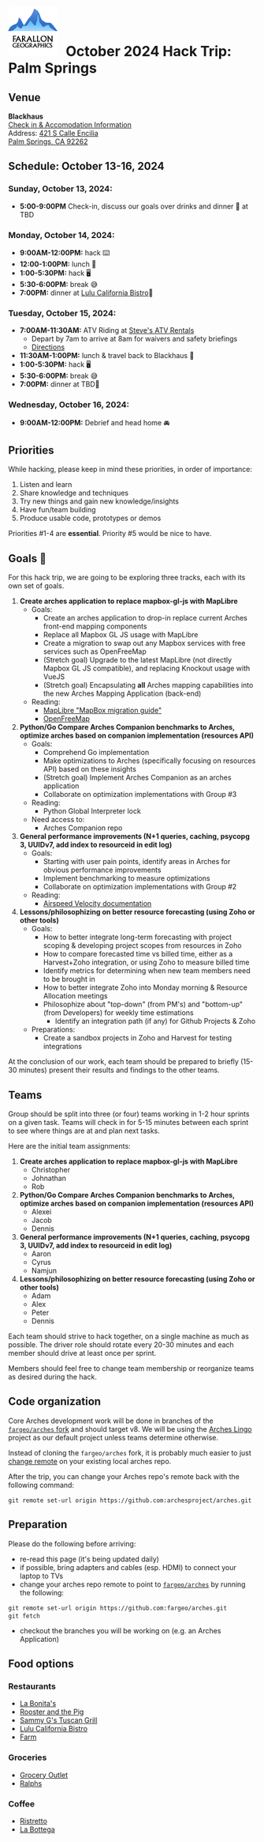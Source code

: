 # <img src="img/fargeo.png" style="width: 100px; margin-right:10px;"/> October 2024 Hack Trip: Palm Springs

## Venue
**Blackhaus**<br/>
[Check in & Accomodation Information](https://avantstay.com/reservation-hub/8GKLDGVK/things-to-know?token=5WYKmJ2DGWt7XdMxYM%2BzGf%2FKHum7U6xFFrCusXCz5CJLOSyYvWmF7wxMDAO0s6Ro7egOm9NU1F9hofL9QpM3%2FA%3D%3D)<br/>
Address: [421 S Calle Encilia<br/>Palm Springs, CA 92262](https://maps.app.goo.gl/aeM7tc6C88WYVGbJ7)

## Schedule: October 13-16, 2024

### Sunday, October 13, 2024:
- **5:00-9:00PM** Check-in, discuss our goals over drinks and dinner 🍺 at TBD

### Monday, October 14, 2024:
- **9:00AM-12:00PM:** hack ⌨️
- **12:00-1:00PM:** lunch 🍴
- **1:00-5:30PM:** hack 🖥
- **5:30-6:00PM:** break 😅
- **7:00PM:** dinner at [Lulu California Bistro](https://lulupalmsprings.com/)🍴

### Tuesday, October 15, 2024:
- **7:00AM-11:30AM:** ATV Riding at [Steve's ATV Rentals](https://stevesatvrentals.com/palm-springs-atv-rentals/)
    - Depart by 7am to arrive at 8am for waivers and safety briefings
    - [Directions](https://maps.app.goo.gl/nxAVhh9GLa16e9DM9)
- **11:30AM-1:00PM:** lunch & travel back to Blackhaus 🍴
- **1:00-5:30PM:** hack 🖥
- **5:30-6:00PM:** break 😅
- **7:00PM:** dinner at TBD🍴

### Wednesday, October 16, 2024:
- **9:00AM-12:00PM:** Debrief and head home 🚘

## Priorities

While hacking, please keep in mind these priorities, in order of importance:

1. Listen and learn
2. Share knowledge and techniques
3. Try new things and gain new knowledge/insights
4. Have fun/team building
5. Produce usable code, prototypes or demos

Priorities #1-4 are **essential**.  Priority #5 would be nice to have.

## Goals 💯

For this hack trip, we are going to be exploring three tracks, each with its own set of goals.
1. **Create arches application to replace mapbox-gl-js with MapLibre**
    - Goals:
        - Create an arches application to drop-in replace current Arches front-end mapping components
        - Replace all Mapbox GL JS usage with MapLibre
        - Create a migration to swap out any Mapbox services with free services such as OpenFreeMap
        - (Stretch goal) Upgrade to the latest MapLibre (not directly Mapbox GL JS compatible), and replacing Knockout usage with VueJS
        - (Stretch goal) Encapsulating **all** Arches mapping capabilities into the new Arches Mapping Application (back-end)
    - Reading:
        - [MapLibre "MapBox migration guide"](https://maplibre.org/maplibre-gl-js/docs/guides/mapbox-migration-guide/)
        - [OpenFreeMap](https://openfreemap.org/quick_start/)
2. **Python/Go Compare Arches Companion benchmarks to Arches, optimize arches based on companion implementation (resources API)**
    - Goals:
        - Comprehend Go implementation
        - Make optimizations to Arches (specifically focusing on resources API) based on these insights
        - (Stretch goal) Implement Arches Companion as an arches application
        - Collaborate on optimization implementations with Group #3
    - Reading:
        - Python Global Interpreter lock
    - Need access to:
        - Arches Companion repo
3. **General performance improvements (N+1 queries, caching, psycopg 3, UUIDv7, add index to resourceid in edit log)**
    - Goals:
        - Starting with user pain points, identify areas in Arches for obvious performance improvements
        - Implement benchmarking to measure optimizations
        - Collaborate on optimization implementations with Group #2
    - Reading:
        - [Airspeed Velocity documentation](https://asv.readthedocs.io/en/latest/)
4. **Lessons/philosophizing on better resource forecasting (using Zoho or other tools)**
    - Goals:
        - How to better integrate long-term forecasting with project scoping & developing project scopes from resources in Zoho
        - How to compare forecasted time vs billed time, either as a Harvest+Zoho integration, or using Zoho to measure billed time
        - Identify metrics for determining when new team members need to be brought in
        - How to better integrate Zoho into Monday morning & Resource Allocation meetings
        - Philosophize about "top-down" (from PM's) and "bottom-up" (from Developers) for weekly time estimations
            - Identify an integration path (if any) for Github Projects & Zoho
    - Preparations:
        - Create a sandbox projects in Zoho and Harvest for testing integrations


At the conclusion of our work, each team should be prepared to briefly (15-30 minutes) present their results and findings to the other teams.

## Teams

Group should be split into three (or four) teams working in 1-2 hour sprints on a given task. Teams will check in for 5-15 minutes between each sprint to see where things are at and plan next tasks.

Here are the initial team assignments:

1. **Create arches application to replace mapbox-gl-js with MapLibre**
    - Christopher
    - Johnathan
    - Rob
2. **Python/Go Compare Arches Companion benchmarks to Arches, optimize arches based on companion implementation (resources API)**
    - Alexei
    - Jacob
    - Dennis
3. **General performance improvements (N+1 queries, caching, psycopg 3, UUIDv7, add index to resourceid in edit log)**
    - Aaron
    - Cyrus
    - Namjun
4. **Lessons/philosophizing on better resource forecasting (using Zoho or other tools)**
    - Adam
    - Alex
    - Peter
    - Dennis

Each team should strive to hack together, on a single machine as much as possible.  The driver role should rotate every 20-30 minutes and each member should drive at least once per sprint.

Members should feel free to change team membership or reorganize teams as desired during the hack.

## Code organization

Core Arches development work will be done in branches of the [`fargeo/arches` fork](https://github.com/fargeo/arches) and should target v8. We will be using the [Arches Lingo](https://github.com/archesproject/arches-lingo) project as our default project unless teams determine otherwise.

Instead of cloning the `fargeo/arches` fork, it is probably much easier to just [change remote](#preparation) on your existing local arches repo.

After the trip, you can change your Arches repo's remote back with the following command:
```
git remote set-url origin https://github.com:archesproject/arches.git
```

## Preparation

Please do the following before arriving:

- re-read this page (it's being updated daily)
- if possible, bring adapters and cables (esp. HDMI) to connect your laptop to TVs
- change your arches repo remote to point to [`fargeo/arches`](https://github.com/fargeo/arches) by running the following:
```
git remote set-url origin https://github.com:fargeo/arches.git
git fetch
```
- checkout the branches you will be working on (e.g. an Arches Application)

## Food options

### Restaurants

- [La Bonita's](https://www.google.com/maps/place/La+Bonita's+-+Palm+Springs,+CA/@33.8192336,-116.5496746,2123m/data=!3m1!1e3!4m7!3m6!1s0x80db1bbae0d01189:0x8b5c9d23e8c277c9!8m2!3d33.8273431!4d-116.546603!15sCgtSZXN0YXVyYW50c1oNIgtyZXN0YXVyYW50c5IBEm1leGljYW5fcmVzdGF1cmFudOABAA!16s%2Fg%2F11cks7kt5d?entry=tts&g_ep=EgoyMDI0MTAwMi4xIPu8ASoASAFQAw%3D%3D)
- [Rooster and the Pig](http://www.roosterandthepig.com/)
- [Sammy G's Tuscan Grill](http://www.sammygsrestaurant.com/)
- [Lulu California Bistro](https://lulupalmsprings.com/)
- [Farm](http://www.farmpalmsprings.com/)

### Groceries

- [Grocery Outlet](https://maps.app.goo.gl/RLrn5LNTK1RwHgpB6)
- [Ralphs](https://maps.app.goo.gl/Fy5FCxFYgXit7T3T8)

### Coffee

- [Ristretto](https://maps.app.goo.gl/jyMBDWha4kkiLZ9d7)
- [La Bottega](https://maps.app.goo.gl/D5kYGMwVvejQkyXh9)
